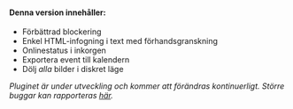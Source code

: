 #### Denna version innehåller:

*   Förbättrad blockering
*   Enkel HTML-infogning i text med förhandsgranskning
*   Onlinestatus i inkorgen
*   Exportera event till kalendern
*   Dölj _alla_ bilder i diskret läge

_Pluginet är under utveckling och kommer att förändras kontinuerligt. Större buggar kan rapporteras [här](https://github.com/Rollpan89/DS-Enhanced/issues)._